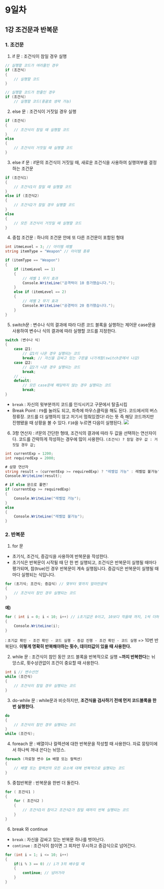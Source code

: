 # 9일차
## 1강 조건문과 반복문
### 1. 조건문
1. if 문
: 조건식이 참일 경우 실행
```cs
// 실행할 코드가 여러줄인 경우
if (조건식)
{
	// 실행할 코드
}

// 실행할 코드가 한줄인 경우
if (조건식)
	// 실행할 코드(중괄호 생략 가능)
```
2. else 문
: 조건식이 거짓일 경우 실행
```cs
if (조건식)
{	
	// 조건식이 참일 때 실행할 코드
}
else
{
	// 조건식이 거짓일 때 실행할 코드
}
```
3. else if 문
: if문의 조건식이 거짓일 때, 새로운 조건식을 사용하여 실행여부를 결정하는 조건문
```cs
if (조건식1)
{
	// 조건식1이 참일 때 실행할 코드
}
else if (조건식2)
{
	// 조건식2가 참일 경우 실행할 코드
}
else
{
	// 모든 조건식이 거짓일 때 실행할 코드
}
```
4. 중첩 조건문
: 하나의 조건문 안에 또 다른 조건문이 포함된 형태
```cs
int itmeLevel = 3; // 아이템 레벨
string itemType = "Weapon" // 아이템 종류

if (itemType == "Weapon")
{
	if (itemLevel == 1)
    {
    	// 레벨 1 무기 효과
        Console.WriteLine("공격력이 10 증가했습니다.");
    }
    else if (itemLevel == 2)
    {
    	// 레벨 2 무기 효과
        Console.WriteLine("공경력이 20 증가했습니다.");
    }
}
```
5. switch문
: 변수나 식의 결과에 따라 다른 코드 블록을 실행하는 제어문
case문을 사용하여 변수나 식의 결과에 따라 실행할 코드를 지정한다.
```cs
switch (변수나 식)
{
	case 값1:
    	// 값1이 나온 경우 실행되는 코드
        break; // 자신을 감싸고 있는 구문을 나가게함(switch문에서 나감)
    case 값2:
    	// 값2가 나온 경우 실행되는 코드
        break;
    // ...
    default:
    	// 모든 case문에 해당하지 않는 경우 실행되는 코드
        break;
}
```
- `break` : 자신의 윗부분까지 코드를 인식시키고 구문에서 탈출시킴
- Break Point
: `F9`를 눌러도 되고, 좌측에 마우스클릭을 해도 된다.
코드에서의 버스정류장. 코드를 더 실행하지 않고 저기서 멈춰있겠다! 라는 뜻
즉 해당 코드까지만 진행됐을 때 상황을 볼 수 있다.
`F10`을 누르면 다음이 실행된다.
![](https://velog.velcdn.com/images/rlqma1131/post/b6c12c9e-3be5-40b1-a124-947723a4b461/image.png)
6. 3항 연산자
: if문의 간단한 형태, 조건식의 결과에 따라 두 값을 선택하는 연산자이다.
코드를 간략하게 작성하는 경우에 많이 사용한다.
`(조건식) ? 참일 경우 값 : 거짓일 경우 값;`
```cs
int currentExp = 1200;
int requiredExp = 2000;

# 삼항 연산자
string result = (currentExp >= requiredExp) ? "레벨업 가능" : 레벨업 불가능";
Console.WriteLine(result);

# if else 문으로 풀면?
if (currentExp >= requiredExp)
{
	Console.WriteLine("레벨업 가능");
}
else
{
	Console.WriteLine("레벨업 불가능");
}
```
### 2. 반복문
1. for 문
- 초기식, 조건식, 증감식을 사용하여 반복문을 작성한다.
- 초기식은 반복문이 시작될 때 단 한 번 실행되고,
조건식은 반복문이 실행될 때마다 평가되며, 참(true)인 경우 반복문이 계속 실행됩니다.
증감식은 반복문이 실행될 때마다 실행되는 식입니다.
```cs
for (초기식; 조건식; 증감식) // 몇부터 몇까지 얼마만큼씩
{
	// 조건식이 참인 경우 실행되는 코드
}
```
**예)**
```cs
for ( int i = 0; i < 10; i++) // i초기값은 0이고, 10보다 작을때 까지, 1씩 더하겠다.
{
	Console.WriteLine(i);
}
```
: `초기값 확인 - 조건 확인 - 코드 실행 - 증감 진행 - 조건 확인 - 코드 실행`
=> 10번 반복된다.
**이렇게 명확히 반복해야하는 횟수, 데이터값이 있을 때 사용한다.**

2. while 문
: 조건식이 참인 동안 코드 블록을 반복적으로 실행
**~까지 반복한다**는 뉘앙스로, 횟수상관없이 조건이 중요할 때 사용한다.
```cs
int i // 변수선언
while (조건식)
{
	// 조건식이 참일 경우 실행되는 코드
}
```
3. do-while 문
: while문과 비슷하지만, **조건식을 검사하기 전에 먼저 코드블록을 한번 실행한다.**
```cs
do
{
	// 조건식이 참인 경우 실행되는 코드
}
while (조건식);
```
4. foreach 문
: 배열이나 컬렉션에 대한 반복문을 작성할 때 사용한다.
자료 뭉텅이에서 하나씩 꺼내 쓴다는 뉘앙스.
```cs
foreach (자료형 변수 in 배열 또는 컬렉션)
{
	// 배열 또는 컬렉션의 모든 요소에 대해 반복적으로 실행되는 코드
}
```
5. 중첩반복문
: 반복문을 한번 더 돌린다.
```cs
for ( 조건식1 )
{
	for ( 조건식2 )
    {
     	// 조건식1이 참이고 조건식2가 참일 때까지 반복 실행되는 코드
    }
}
```
6. break 와 continue
- `break` : 자신을 감싸고 있는 반복문 하나를 벗어난다.
- `continue` : 조건식이 참이면 그 회차만 무시하고 증감식으로 넘어간다.
```cs
for (int i = 1; i <= 10; i++)
{
	if(i % 3 == 0) // i가 3의 배수일 때
    {
    	continue; // 넘어가라
    }
}
```